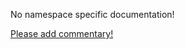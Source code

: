 No namespace specific documentation!

[Please add commentary!](https://github.com/arrdem/grimoire/edit/master/_includes/1.6.0/clojure.reflect/index.md)

